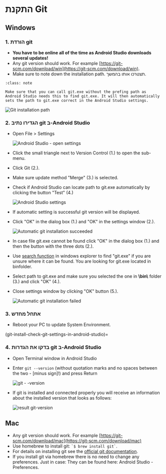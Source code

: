 # התקנת Git

## Windows

### 1. הורדת git

- **You have to be online all of the time as Android Studio downloads several updates!**
- Any git version should work. For example [https://git-scm.com/download/win](https://git-scm.com/download/win).
- Make sure to note down the installation path. תצטרכו אותו בהמשך.

```{admonition} make git.exe available via Windows PATH
:class: note

Make sure that you can call git.exe without the prefing path as Android Studio needs this to find git.exe. It will then automatically sets the path to git.exe correct in the Android Studio settings.

```

![Git installation path](../images/Update_GitPath.png)

### 2. הגדירו נתיב git ב-Android Studio

- Open File > Settings

  ![Android Studio - open settings](../images/Update_GitSettings1.png)

- Click the small triangle next to Version Control (1.) to open the sub-menu.

- Click Git (2.).

- Make sure update method "Merge" (3.) is selected.

- Check if Android Studio can locate path to git.exe automatically by clicking the button "Test" (4.)

  ![Android Studio settings](../images/AndroidStudio361_09.png)

- If automatic setting is successful git version will be displayed.

- Click "OK" in the dialog box (1.) and "OK" in the settings window (2.).

  ![Automatic git installation succeeded](../images/AndroidStudio361_10.png)

- In case file git.exe cannot be found click "OK" in the dialog box (1.) and then the button with the three dots (2.).

- Use [search function](https://www.tenforums.com/tutorials/94452-search-file-explorer-windows-10-a.html) in windows explorer to find "git.exe" if you are unsure where it can be found. You are looking for git.exe located in binfolder.

- Select path to git.exe and make sure you selected the one in **\\bin\\** folder (3.) and click "OK" (4.).

- Close settings window by clicking "OK" button (5.).

  ![Automatic git installation failed](../images/AndroidStudio361_11.png)

### 3. אתחל מחדש

- Reboot your PC to update System Environment.

(git-install-check-git-settings-in-android-studio)=
### 4. בדקו את הגדרות git ב-Android Studio

- Open Terminal window in Android Studio

- Enter `git --version` (without quotation marks and no spaces between the two - \[minus sign\]!) and press Return

  ![git - -version](../images/AndroidStudio_gitversion1.png)

- If git is installed and connected properly you will receive an information about the installed version that looks as follows:

  ![result git-version](../images/AndroidStudio_gitversion2.png)

## Mac

- Any git version should work. For example [https://git-scm.com/download/mac](https://git-scm.com/download/mac)
- Use homebrew to install git: `` `$ brew install git` ``.
- For details on installing git see the [official git documentation](https://git-scm.com/book/en/v2/Getting-Started-Installing-Git).
- If you install git via homebrew there is no need to change any preferences. Just in case: They can be found here: Android Studio - Preferences.

